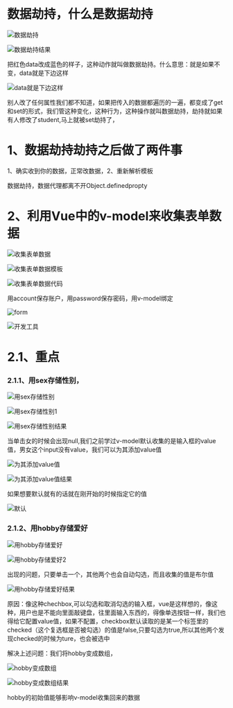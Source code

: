 # 数据劫持，什么是数据劫持

![数据劫持](C:\Users\86173\Desktop\vue\笔记\images\数据劫持.png)

![数据劫持结果](C:\Users\86173\Desktop\vue\笔记\images\数据劫持结果.png)

 把红色data改成蓝色的样子，这种动作就叫做数据劫持。什么意思：就是如果不变，data就是下边这样

![data就是下边这样](C:\Users\86173\Desktop\vue\笔记\images\data就是下边这样.png)

别人改了任何属性我们都不知道，如果把传入的数据都遍历的一遍，都变成了get和set的形式，我们管这种变化，这种行为，这种操作就叫数据劫持，劫持就如果有人修改了student,马上就被set劫持了，

# 1、数据劫持劫持之后做了两件事

1、确实收到你的数据，正常改数据，2、重新解析模板

数据劫持，数据代理都离不开Object.definedpropty

# 2、利用Vue中的v-model来收集表单数据

![收集表单数据](C:\Users\86173\Desktop\vue\笔记\images\收集表单数据.png)



![收集表单数据模板](C:\Users\86173\Desktop\vue\笔记\images\收集表单数据模板.png)

![收集表单数据代码](C:\Users\86173\Desktop\vue\笔记\images\收集表单数据代码.png)

用account保存账户，用password保存密码，用v-model绑定

![form](C:\Users\86173\Desktop\vue\笔记\images\form.png)

![开发工具](C:\Users\86173\Desktop\vue\笔记\images\开发工具.png)

# 2.1、重点

### 2.1.1、用sex存储性别，

![用sex存储性别](C:\Users\86173\Desktop\vue\笔记\images\用sex存储性别.png)

![用sex存储性别1](C:\Users\86173\Desktop\vue\笔记\images\用sex存储性别1.png)

![用sex存储性别结果](C:\Users\86173\Desktop\vue\笔记\images\用sex存储性别结果.png)

当单击女的时候会出现null,我们之前学过v-model默认收集的是输入框的value值，男女这个input没有value，我们可以为其添加value值

![为其添加value值](C:\Users\86173\Desktop\vue\笔记\images\为其添加value值.png)

![为其添加value值结果](C:\Users\86173\Desktop\vue\笔记\images\为其添加value值结果.png)

如果想要默认就有的话就在刚开始的时候指定它的值

![默认](C:\Users\86173\Desktop\vue\笔记\images\默认.png)

### 2.1.2、用hobby存储爱好

![用hobby存储爱好](C:\Users\86173\Desktop\vue\笔记\images\用hobby存储爱好.png)

![用hobby存储爱好2](C:\Users\86173\Desktop\vue\笔记\images\用hobby存储爱好2.png)

出现的问题，只要单击一个，其他两个也会自动勾选，而且收集的值是布尔值

![用hobby存储爱好结果](C:\Users\86173\Desktop\vue\笔记\images\用hobby存储爱好结果.png)

原因：像这种chechbox,可以勾选和取消勾选的输入框，vue是这样想的，像这种，用户也是不能向里面敲键盘，往里面输入东西的，得像单选按钮一样，我们也得给它配置value值，如果不配置，checkbox默认读取的是某一个标签里的checked（这个复选框是否被勾选）的值是false,只要勾选为true,所以其他两个发现checked的时候为ture，也会被选中

解决上述问题：我们将hobby变成数组，

![hobby变成数组](C:\Users\86173\Desktop\vue\笔记\images\hobby变成数组.png)

![hobby变成数组结果](C:\Users\86173\Desktop\vue\笔记\images\hobby变成数组结果.png)

hobby的初始值能够影响v-model收集回来的数据